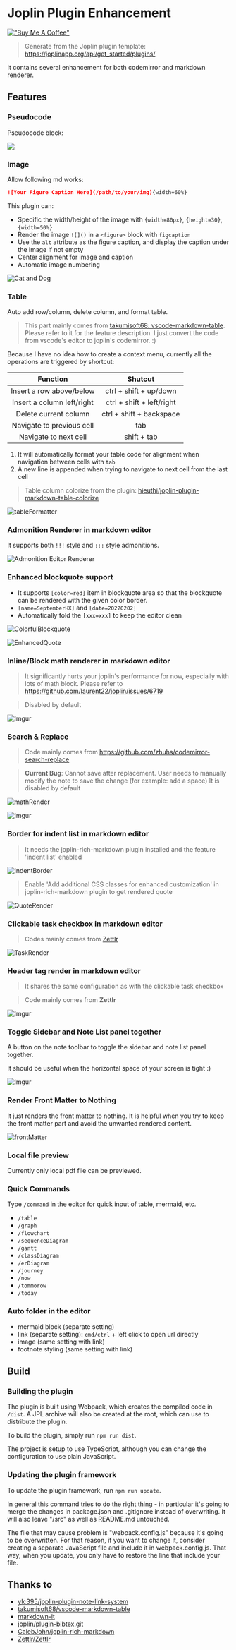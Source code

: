 # Joplin Plugin Enhancement

[!["Buy Me A Coffee"](https://www.buymeacoffee.com/assets/img/custom_images/orange_img.png)](https://www.buymeacoffee.com/septemberhx)

> Generate from the Joplin plugin template: https://joplinapp.org/api/get_started/plugins/

It contains several enhancement for both codemirror and markdown renderer.

## Features

### Pseudocode

Pseudocode block:

![](./screenshot/pseudocode.png)

### Image

Allow following md works:

```markdown
![Your Figure Caption Here](/path/to/your/img){width=60%}
```

This plugin can:
* Specific the width/height of the image with `{width=80px}`, `{height=30}`, `{width=50%}`
* Render the image `![]()` in a `<figure>` block with `figcaption`
* Use the `alt` attribute as the figure caption, and display the caption under the image if not empty
* Center alignment for image and caption
* Automatic image numbering

![Cat and Dog](./screenshot/example.png)

### Table

Auto add row/column, delete column, and format table.

> This part mainly comes from [takumisoft68: vscode-markdown-table](https://github.com/takumisoft68/vscode-markdown-table). Please refer to it for the feature description.
> I just convert the code from vscode's editor to joplin's codemirror. :)

Because I have no idea how to create a context menu, currently all the operations are triggered by shortcut:

|          Function          |          Shutcut          |
| :------------------------: | :-----------------------: |
|  Insert a row above/below  |  ctrl + shift + up/down   |
| Insert a column left/right | ctrl + shift + left/right |
|   Delete current column    | ctrl + shift + backspace  |
| Navigate to previous cell  |            tab            |
|   Navigate to next cell    |        shift + tab        |

1. It will automatically format your table code for alignment when navigation between cells with `tab`
2. A new line is appended when trying to navigate to next cell from the last cell

> Table column colorize from the plugin: [hieuthi/joplin-plugin-markdown-table-colorize](https://github.com/hieuthi/joplin-plugin-markdown-table-colorize)

![tableFormatter](https://i.imgur.com/mqHdvTm.gif)

### Admonition Renderer in markdown editor

It supports both `!!!` style and `:::` style admonitions.

![Admonition Editor Renderer](./screenshot/admonition.png)

### Enhanced blockquote support

* It supports `[color=red]` item in blockquote area so that the blockquote can be rendered with the given color border.
* `[name=SeptemberHX]` and `[date=20220202]`
* Automatically fold the `[xxx=xxx]` to keep the editor clean

![ColorfulBlockquote](./screenshot/colorfulBlockquote.png)

![EnhancedQuote](./screenshot/enhancedQuote.png)

### Inline/Block math renderer in markdown editor

> It significantly hurts your joplin's performance for now, especially with lots of math block. Please refer to https://github.com/laurent22/joplin/issues/6719

> Disabled by default

![Imgur](https://i.imgur.com/rVNgAWs.gif)

### Search & Replace

> Code mainly comes from https://github.com/zhuhs/codemirror-search-replace

> **Current Bug**: Cannot save after replacement. User needs to manually modify the note to save the change (for example: add a space)
> It is disabled by default

![mathRender](./screenshot/mathRender.png)

![Imgur](https://i.imgur.com/klMdYwJ.gif)

### Border for indent list in markdown editor

> It needs the joplin-rich-markdown plugin installed and the feature 'indent list' enabled

![IndentBorder](./screenshot/indentBorder.png)

> Enable 'Add additional CSS classes for enhanced customization' in joplin-rich-markdown plugin to get rendered quote

![QuoteRender](./screenshot/quoteRender.png)

### Clickable task checkbox in markdown editor

> Codes mainly comes from [Zettlr](https://github.com/Zettlr/Zettlr)

![TaskRender](./screenshot/taskRender.png)

### Header tag render in markdown editor

> It shares the same configuration as with the clickable task checkbox

> Code mainly comes from **Zettlr**

![Imgur](https://i.imgur.com/2HCGuIA.gif)


### Toggle Sidebar and Note List panel together

A button on the note toolbar to toggle the sidebar and note list panel together.

It should be useful when the horizontal space of your screen is tight :)

![Imgur](https://i.imgur.com/KbJFwy8.gif)

### Render Front Matter to Nothing

It just renders the front matter to nothing. It is helpful when you try to keep the front matter part and avoid the unwanted rendered content.

![frontMatter](./screenshot/frontmatter.png)

### Local file preview

Currently only local pdf file can be previewed.

### Quick Commands

Type `/command` in the editor for quick input of table, mermaid, etc.

* `/table`
* `/graph`
* `/flowchart`
* `/sequenceDiagram`
* `/gantt`
* `/classDiagram`
* `/erDiagram`
* `/journey`
* `/now`
* `/tommorow`
* `/today`

### Auto folder in the editor

* mermaid block (separate setting)
* link (separate setting): `cmd/ctrl` + left click to open url directly
* image (same setting with link)
* footnote styling (same setting with link)

## Build

### Building the plugin

The plugin is built using Webpack, which creates the compiled code in `/dist`. A JPL archive will also be created at the root, which can use to distribute the plugin.

To build the plugin, simply run `npm run dist`.

The project is setup to use TypeScript, although you can change the configuration to use plain JavaScript.

### Updating the plugin framework

To update the plugin framework, run `npm run update`.

In general this command tries to do the right thing - in particular it's going to merge the changes in package.json and .gitignore instead of overwriting. It will also leave "/src" as well as README.md untouched.

The file that may cause problem is "webpack.config.js" because it's going to be overwritten. For that reason, if you want to change it, consider creating a separate JavaScript file and include it in webpack.config.js. That way, when you update, you only have to restore the line that include your file.

## Thanks to

* [ylc395/joplin-plugin-note-link-system](https://github.com/ylc395/joplin-plugin-note-link-system)
* [takumisoft68/vscode-markdown-table](https://github.com/takumisoft68/vscode-markdown-table)
* [markdown-it](https://github.com/markdown-it/markdown-it/blob/master/lib/rules_inline/image.js)
* [joplin/plugin-bibtex.git](https://github.com/joplin/plugin-bibtex.git)
* [CalebJohn/joplin-rich-markdown](https://github.com/CalebJohn/joplin-rich-markdown)
* [Zettlr/Zettlr](https://github.com/Zettlr/Zettlr)
